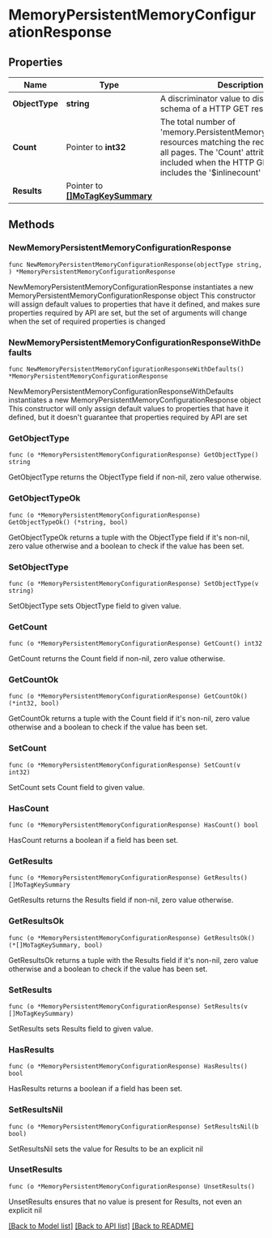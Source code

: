 # MemoryPersistentMemoryConfigurationResponse

## Properties

Name | Type | Description | Notes
------------ | ------------- | ------------- | -------------
**ObjectType** | **string** | A discriminator value to disambiguate the schema of a HTTP GET response body. | 
**Count** | Pointer to **int32** | The total number of &#39;memory.PersistentMemoryConfiguration&#39; resources matching the request, accross all pages. The &#39;Count&#39; attribute is included when the HTTP GET request includes the &#39;$inlinecount&#39; parameter. | [optional] 
**Results** | Pointer to [**[]MoTagKeySummary**](mo.TagKeySummary.md) |  | [optional] 

## Methods

### NewMemoryPersistentMemoryConfigurationResponse

`func NewMemoryPersistentMemoryConfigurationResponse(objectType string, ) *MemoryPersistentMemoryConfigurationResponse`

NewMemoryPersistentMemoryConfigurationResponse instantiates a new MemoryPersistentMemoryConfigurationResponse object
This constructor will assign default values to properties that have it defined,
and makes sure properties required by API are set, but the set of arguments
will change when the set of required properties is changed

### NewMemoryPersistentMemoryConfigurationResponseWithDefaults

`func NewMemoryPersistentMemoryConfigurationResponseWithDefaults() *MemoryPersistentMemoryConfigurationResponse`

NewMemoryPersistentMemoryConfigurationResponseWithDefaults instantiates a new MemoryPersistentMemoryConfigurationResponse object
This constructor will only assign default values to properties that have it defined,
but it doesn't guarantee that properties required by API are set

### GetObjectType

`func (o *MemoryPersistentMemoryConfigurationResponse) GetObjectType() string`

GetObjectType returns the ObjectType field if non-nil, zero value otherwise.

### GetObjectTypeOk

`func (o *MemoryPersistentMemoryConfigurationResponse) GetObjectTypeOk() (*string, bool)`

GetObjectTypeOk returns a tuple with the ObjectType field if it's non-nil, zero value otherwise
and a boolean to check if the value has been set.

### SetObjectType

`func (o *MemoryPersistentMemoryConfigurationResponse) SetObjectType(v string)`

SetObjectType sets ObjectType field to given value.


### GetCount

`func (o *MemoryPersistentMemoryConfigurationResponse) GetCount() int32`

GetCount returns the Count field if non-nil, zero value otherwise.

### GetCountOk

`func (o *MemoryPersistentMemoryConfigurationResponse) GetCountOk() (*int32, bool)`

GetCountOk returns a tuple with the Count field if it's non-nil, zero value otherwise
and a boolean to check if the value has been set.

### SetCount

`func (o *MemoryPersistentMemoryConfigurationResponse) SetCount(v int32)`

SetCount sets Count field to given value.

### HasCount

`func (o *MemoryPersistentMemoryConfigurationResponse) HasCount() bool`

HasCount returns a boolean if a field has been set.

### GetResults

`func (o *MemoryPersistentMemoryConfigurationResponse) GetResults() []MoTagKeySummary`

GetResults returns the Results field if non-nil, zero value otherwise.

### GetResultsOk

`func (o *MemoryPersistentMemoryConfigurationResponse) GetResultsOk() (*[]MoTagKeySummary, bool)`

GetResultsOk returns a tuple with the Results field if it's non-nil, zero value otherwise
and a boolean to check if the value has been set.

### SetResults

`func (o *MemoryPersistentMemoryConfigurationResponse) SetResults(v []MoTagKeySummary)`

SetResults sets Results field to given value.

### HasResults

`func (o *MemoryPersistentMemoryConfigurationResponse) HasResults() bool`

HasResults returns a boolean if a field has been set.

### SetResultsNil

`func (o *MemoryPersistentMemoryConfigurationResponse) SetResultsNil(b bool)`

 SetResultsNil sets the value for Results to be an explicit nil

### UnsetResults
`func (o *MemoryPersistentMemoryConfigurationResponse) UnsetResults()`

UnsetResults ensures that no value is present for Results, not even an explicit nil

[[Back to Model list]](../README.md#documentation-for-models) [[Back to API list]](../README.md#documentation-for-api-endpoints) [[Back to README]](../README.md)


